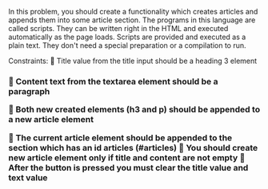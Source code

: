 In this problem, you should create a functionality which creates articles and appends them into some article section.
The programs in this language are called scripts. They can be written right in the HTML and executed automatically
as the page loads.
Scripts are provided and executed as a plain text. They don't need a special preparation or a compilation to run.

Constraints:
 Title value from the title input should be a heading 3 element <h3>
 Content text from the textarea element should be a paragraph <p>
 Both new created elements (h3 and p) should be appended to a new article element <article>
 The current article element should be appended to the section which has an id articles (#articles)
 You should create new article element only if title and content are not empty
 After the button is pressed you must clear the title value and text value
